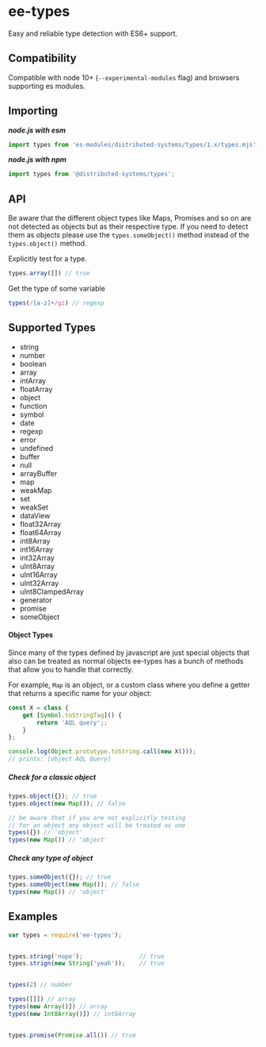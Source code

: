 # ee-types

Easy and reliable type detection with ES6+ support.


## Compatibility

Compatible with node 10+ (`--experimental-modules` flag) and browsers supporting es modules.


## Importing

***node.js with esm***
```javascript
import types from 'es-modules/distributed-systems/types/1.x/types.mjs';
```

***node.js with npm***
```javascript
import types from '@distributed-systems/types';
```



## API

Be aware that the different object types like Maps, Promises and so on are not 
detected as objects but as their respective type. If you need to detect them as 
objects please use the `types.someObject()` method instead of the `types.object()`
method.

Explicitly test for a type.

```javascript
types.array([]) // true
```


Get the type of some variable

```javascript
types(/[a-z]+/gi) // regexp
``` 



## Supported Types

- string
- number
- boolean
- array
- intArray
- floatArray
- object
- function
- symbol
- date
- regexp
- error
- undefined
- buffer
- null
- arrayBuffer
- map
- weakMap
- set
- weakSet
- dataView
- float32Array
- float64Array
- int8Array
- int16Array
- int32Array
- uInt8Array
- uInt16Array
- uInt32Array
- uInt8ClampedArray
- generator
- promise
- someObject


#### Object Types

Since many of the types defined by javascript are just special 
objects that also can be treated as normal objects ee-types has 
a bunch of methods that allow you to handle that correctly.

For example, `Map` is an object, or a custom class where you 
define a getter that returns a specific name for your object:

```javascript
const X = class {
    get [Symbol.toStringTag]() {
        return 'AQL query';;
    }
};

console.log(Object.prototype.toString.call(new X()));
// prints: [object AQL Query]
```

##### Check for a classic object

```javascript
types.object({}); // true
types.object(new Map()); // false

// be aware that if you are not explicitly testing
// for an object any object will be treated as one
types({}) // 'object'
types(new Map()) // 'object'

```


##### Check any type of object

```javascript
types.someObject({}); // true
types.someObject(new Map()); // false
types(new Map()) // 'object'

```



## Examples


```javascript
var types = require('ee-types');


types.string('nope');                // true
types.strign(new String('yeah'));    // true


types(2) // number

types([]]) // array
types(new Array()]) // array
types(new Int8Array()]) // int8Array


types.promise(Promise.all()) // true
```
